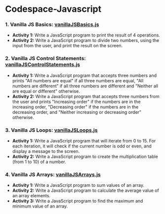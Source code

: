 # Codespace-Javascript
### 1. Vanilla JS Basics: [vanillaJSBasics.js](/vanillaJSBasics.js) ### 
* **Activity 1:** Write a JavaScript program to print the result of 4 operations.
* **Activity 2:** Write a JavaScript program to divide two numbers, using the input from the user, and print the result on the screen.

### 2. Vanilla JS Control Statements: [vanillaJSControlStatements.js](/vanillaJSControlStatements.js) ### 
* **Activity 1:** Write a JavaScript program that accepts three numbers and prints "All numbers are equal" if all three numbers are equal, "All numbers are different" if all three numbers are different and "Neither all are equal or different" otherwise.
* **Activity 2:** Write a JavaScript program that accepts three numbers from the user and prints "Increasing order" if the numbers are in the increasing order, "Decreasing order" if the numbers are in the decreasing order, and "Neither increasing or decreasing order" otherwise.

### 3. Vanilla JS Loops: [vanillaJSLoops.js](/vanillaJSLoops.js) ### 
* **Activity 1:** Write a JavaScript program that will iterate from 0 to 15. For each iteration, it will check if the current number is odd or even, and display a message to the screen.
* **Activity 2:** Write a JavaScript program to create the multiplication table (from 1 to 10) of a number.

### 4. Vanilla JS Arrays: [vanillaJSArrays.js](/vanillaJSArrays.js) ### 
* **Activity 1:** Write a JavaScript program to sum values of an array.
* **Activity 2:** Write a JavaScript program to calculate the average value of an array elements.
* **Activity 3:** Write a JavaScript program to find the maximum and minimum value of an array.

